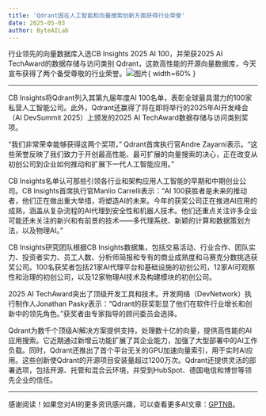```yaml
---
title: 'Qdrant因在人工智能和向量搜索创新方面获得行业荣誉'
date: 2025-05-03
author: ByteAILab
---
```


行业领先的向量数据库入选CB Insights 2025 AI 100，并荣获2025 AI TechAward的数据存储与访问类别
Qdrant，这款高性能的开源向量数据库，今天宣布获得了两个备受尊敬的行业荣誉。![图片](https://ai-techpark.com/wp-content/uploads/Qdrant-Rec.jpg){ width=60% }

---
CB Insights将Qdrant列入其第九届年度AI 100名单，表彰全球最具潜力的100家私营人工智能公司。此外，Qdrant还赢得了将在即将举行的2025年AI开发峰会（AI DevSummit 2025）上颁发的2025 AI TechAward数据存储与访问类别奖项。

“我们非常荣幸能够获得这两个奖项，” Qdrant首席执行官Andre Zayarni表示。“这些荣誉反映了我们致力于开创最高性能、最可扩展的向量搜索的决心，正在改变从初创公司到企业如何推动和扩展下一代人工智能应用。”

CB Insights名单认可那些引领各行业和架构应用人工智能的早期和中期创业公司。CB Insights首席执行官Manlio Carrelli表示：“AI 100获胜者是未来的推动者，他们正在做出重大举措，将塑造AI的未来。今年的获奖公司正在推进AI应用的成熟，涵盖从复杂流程的AI代理到安全性和机器人技术。他们还重点关注许多企业可能还未关注的新兴和有前景的技术——多代理系统、新颖的计算和数据策划方法，以及物理AI。”

CB Insights研究团队根据CB Insights数据集，包括交易活动、行业合作、团队实力、投资者实力、员工人数、分析师简报和专有的商业成熟度和马赛克分数挑选获奖公司。100名获奖者包括21家AI代理平台和基础设施的初创公司，12家AI可观察性和治理的初创公司，以及12家物理AI技术及构建模块的初创公司。

2025 AI TechAward突出了顶级开发工具和技术。开发网络（DevNetwork）执行制作人Jonathan Pasky表示：“Qdrant的获奖彰显了他们在软件行业增长和创新中的领先角色。”获奖者由专家指导的顾问委员会选择。

Qdrant为数千个顶级AI解决方案提供支持，处理数十亿的向量，提供高性能的AI应用搜索。它近期通过新增云功能扩展了其企业能力，加强了大型部署中的AI工作负载。同时，Qdrant还推出了首个平台无关的GPU加速向量索引，用于实时AI应用。这些创新使Qdrant的开源项目安装量超过1200万次。Qdrant还提供灵活的部署选项，包括开源、托管和混合云环境，并受到HubSpot、德国电信和博世等领先企业的信任。

---
感谢阅读！如果您对AI的更多资讯感兴趣，可以查看更多AI文章：[GPTNB](https://gptnb.com)。